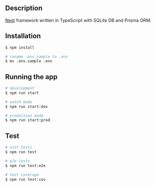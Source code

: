 ## Description

[Nest](https://github.com/nestjs/nest) framework written in TypeScript with SQLite DB and Prisma ORM.

## Installation

```bash
$ npm install

# rename .env.sample to .env
$ mv .env.sample .env
```

## Running the app

```bash
# development
$ npm run start

# watch mode
$ npm run start:dev

# production mode
$ npm run start:prod
```

## Test

```bash
# unit tests
$ npm run test

# e2e tests
$ npm run test:e2e

# test coverage
$ npm run test:cov
```
